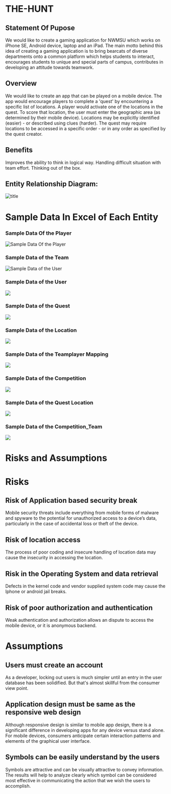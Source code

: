 # THE-HUNT

## Statement Of Pupose

We would like to create a gaming application for NWMSU which works on iPhone SE, Android device, laptop and an iPad. The main motto behind this idea of creating a gaming application is to bring bearcats of diverse departments onto a common platform which helps students to interact, encourages students to unique and special parts of campus, contributes in developing an attitude towards teamwork.

## Overview

We would like to create an app that can be played on a mobile device. The app would encourage players to complete a 'quest' by encountering a specific list of locations. A player would activate one of the locations in the quest. To score that location, the user must enter the geographic area (as determined by their mobile device). Locations may be explicitly identified (easier) - or described using clues (harder). The quest may require locations to be accessed in a specific order - or in any order as specified by the quest creator.

## Benefits
Improves the ability to think in logical way.
Handling difficult situation with team effort.
Thinking out of the box.

## Entity Relationship Diagram:
![title](https://github.com/Dixith1196/THE-HUNT/blob/master/ER%20Diagram.png?raw=true)

# Sample Data In Excel of Each Entity
### Sample Data Of the Player
![Sample Data Of the Player](https://lh3.googleusercontent.com/GPyYeVyruZ69-vpg4aw7w6Qe2m0XobY4NOtJMVkUUdcN6Oezi1TF93MEycEiQCV8T_cbMAS9dbsZo93qkZlPD2VLn6bnWkY6N6IItO-10lyGpIk_9768FwM-yzhUb9LVfQuu74uCZiv33N2_KgE07eULjc21EpzdICtq9mbNOpkjPRXySmBT5hVdGkLGXWGxRX4ZfyT59ZZ1QzMmSTgNJBM6U9kqlvH09NfOTjIc5dr8BAppIESYYk7d5msWoWK0PcvinlHu2ebVilk5h8vrlXWKP2kGNECB_wRhYB1ZbjvhxOqmReUX36tDtl5xTznwvcHkjKPV3o4KNUoxFo0m6Z1b0YpOqjANRyw0ztLSGkE0KRxiD0mGMm0ukeS3ZKxYD-3_b5fypBwehcAxuR50wIxmOFlJZohP9JZxgdSwzE9U7v9lYHI9K39-28GgUE74IE8JWluZDOBRC0NG_ClETQum3cZ92ya4WCyW70QTBsFjSKVM-ozOWznK1w5rchmyaC32UWubX-TRKLCvVYaIR1Zve7aO_13YvYbyq16ftuemAorqrWjeLnGHEjVndK41SDOa7PioKjk6oRT0t2MGbT3iUBR5wNM5QklyqwzDM976LnqtfIxuFwOYv4dFsbHuFp07RmOG75xUg4iQVKG6qywuEHRsGBxM9qdGNGcfic2IcP7HOexL9Pz8BY6SJA=w1169-h657-no?authuser=1)

### Sample Data of the Team
![Sample Data of the User](https://lh3.googleusercontent.com/_W-uekJY9Kg3ocnloMzRXjsvDEsayYHFGOETRrXkT846mri9vuM0Y0bP4lFeL6J8pcRCxpEt1ybW3D6DaAiawzipt9-0XXjKzbf0Km8LX2U5rXJck6kdnXEqT_SA87AtCB1TfalMdyg_WYzmat_HMICvdL6YxYr2rZ_OYj4iANPArt37KDyCFjigswYiiWKFxQcVrgEtMB6esNIYKJoikomGEptqEmOdxrt0_gpXJxoAgk_BbY7sA8gul_kZP6YNIvizzRbA9sGy-cqDY6o0GfEWJh5gRtAXKNNVGH29LqU0j3ZAsAUpByt5_qJh_kLnbLZwnE-l1i5j6d_ZGQK1xHKSaPyJRr9kL-9mlA97nb-aWsoo-OOVPq2zrYXgvlPOejdY6EqGLQmppfvSYzxzpgZk5NxfiYL49aDntFa-rOaX9pf5rA-K1ZWaVyLLz_r9cZdsFTf7JJmmMP4bLcheAX3PzP8tSv93MNXg2l_Mp9Z2K3sy_POEvgk0YRsQ9qGcLeA1RApjSY-U9zBD6U_Pzp-GSARPbf7w0323N6_-WlT0ZXipPNaUo_y3fCPMPMw-LMQsenhEnd0yceeyor7UY1bBMylEBN_k_TQAC-ceFUqXul8HyJQNCMSblbetVYgYIet_j9dSyMUK43dI_i5qFWPxYY2S3mUw6pUFKl_OJcVW8xCgbPIfOetypGsuZA=w1169-h657-no?authuser=1 )

### Sample Data of the User
![](https://lh3.googleusercontent.com/zrQ4ts2QWuSGKNy3R4VhCV26lNY56ywlQBsdx1ZhSA1KYZSnIrS9mRsb3L_FqJ58oI-NIBskgTf3MLOOiVmEqW4kQeFj3WOGYTFeGLIQkcT-MD4fVRGdJoCAt-I_u10VVQiFKZG9S02G-8ujB8mMZ8KB1tU3M7dTIoxK9r0iDyys2Ot6MCZk5Fvn8lKytZ828kWW-t07UBJSY9II0V1iSo8dpef9QO5uElxX4irJmAV94Oa6tXPrmahwdz4cjEWhlh27URoMRD1kBTo84Zrinbbq1LQBFlvu_cdXMRZrlQPaDvyPYFjib0EmEK52lHTDNueQDR-fvaW2Gc8Nc1fDmu12Up9UtU5W5Sce6db59wEgvi_8VGRuEnOt9tdTKKh1gJTJa8wX10FRPryYGOcRm-uGeCv7Ws-t33er3ZRhgcxF_TtxVHY5_VnTI8mWNf_3Qeo4wrIuFX_cCfqw66xwH6jNe4L5xqawxKc4p_mtbIf8sjab6jXiaXpLbt77KGe7d8wKiNKv5DmA_Rmbxs7BUVSJs1JYiVmgk8eDyk2_BkDwrDJpwxuTQs6s2vd_JQaPdKR6hQEBJ291ikRk-hfenuN7VhfKxp4f2B_ImG7TsrpPuZCjGY6LynwEATXrRqBJKKDilKeeOu2QncdKVk2gV04gw6wtCvUReS9v4-RdIhn87zcTQPd4rwh-CW9IKA=w1169-h657-no?authuser=1)

### Sample Data of the Quest
![](https://lh3.googleusercontent.com/-8KoxxuPXrKB0PYw5Rvo6yffNuFU1FRB7ogdJ7sYUMpdi_oEqFcq9rc16_wC03yoZdLI4P7cTnNHAXyGnB2TNEmhgWdtw8Mc3IPLKeOHa-IkSQoWJZu-09td68O3BCDYjjw7U1gDaVbg1ejax6v5NUoOBWN_L1cU1al0lHsrjEhycPVAhTJbfq5YKXZn4owAnbq_J1-i8vTR2MX1vCWLPCRwi4trKXRsMivcGSd9pcvEwZWLC49jLc-ac1SVGjaTzmdIjyWHgSmDFJ86SAe-CsUlVVuK1ZVsXgYOsaXYeS3reOVLayxl-LaytflRvvF9d8KKlhbhcMagpNJIEzwwX8KrxsfWpSk4EVPz0Pi6ff5vAiKVEAeFf9lKTXGgiGahu4erNKf2hs3qq_OzKh_k0yTzr_cvBhuursi5tPfg3JZE4N6WKd6YqY3LThv5oFxvlRlTNlDN4h-G6P_LF6WGX3LRThjzpGtOKbVIiIBJEM9PB8Bj4mC0luhf1pJB_OcCn61fm1CXEuQdfGueN3nbKRE6zIpF2_QYXj7zjlMS6W7Yuebepove_eGgPDny6RH-IZ98FMCRpL9ajF0hjBfKtJDhuTRw1L6xO1dweTU1lukcgiXYaoVBU5UFfDXUTHnMMKg5bXVR8nY4RUdBshb9tu7p6xxoBNktPIBCCxe1itPzxOJoWgbOZaIBkRfNDQ=w1169-h657-no?authuser=1)

### Sample Data of the Location
![](https://lh3.googleusercontent.com/Lwpr82YUkn7vMbjjnZAjW5_dW4iFgB0WXjPHNaHEWY34iZ3ZVOynGgIpQoCaBt8w5_ty91AJ7n1TH2GdJOryJ5T-A7A-HXJzeuFFtqIBk55yH1JYYczDQJlILvX886xO8mzTH0DpRJEHAxhGvU-Y9Pn1_35fFSZ7IxfO4mnyd-34IDVz6nryzFr-W9fFl3QDrqMHD81kJ8pD0Q69zPWUmgH36p2SBLC3WVLs4dk1zXrqi274ViNr-_2cGUpqnKENkhbfZK9jKjGZXkCFYjj6pcy4SfmhNPlMplWHKy6KGXjL2kTlq59EX_qcFysky5m1jbH-8WrzBlMj3Kv2xWFyjtfqK7CR1St17ygsFIqumnXz2VW4mH0Hw5yacumR24Dc8-SK7bbGiYXOxixGNUAC_RcN20QvcaoIrEPtBvxgI8U8r7F7xavLMMXK4DTsYN3eaymvdOn1Fmf8dfvInpJ48i6oUf0QiOQhYsi5DviZ3QsUZXHXVmKvhVrxZc3h8ZYvpqGUsE0rIbkWtRevCEZk1H2uykZ2RsrDNN4XvXX4Mf6DlLNITfE-C-nHZNADl3sHDCDroyxCjQGl4r9DMN0bAPwIez1JHt2FrkjKGpL6-GQLRo-aazDEaXvqLRVoCU2grA5XzUiJCTpAOerHOCjZXwgZ8AnUbAD3Sy42UnNfvoztDGDaPr3gqtQyPenfog=w1169-h657-no?authuser=1)

### Sample Data of the Teamplayer Mapping
![](https://lh3.googleusercontent.com/rtqntpex_43wsx4qFO9XkwxEU0ID8R_Pnx5-Z3VEV8abv1QJ5U4hHYBsFUTSyQf7gqp3X3A37YFGeOSQ76WrtDhV89OAiDlLiZld5_8LCNqFdr7QUIyKMGsR4EjlfQyT-c7rP0-YglAm8hwYKbGiQr-wQRSd9uDxyjx-a0SfvcztPHqA_cQlXrr6NWElLhJQwxNSil-_UO_Epk62QTA6asdtyenHc_MJhR_VNcJmqXzydRQuWpCGI_l_Au7z5QaWCESmxQbuKi6cyEylUb5YxlMm5pNnlfQkonVO8AVUk6K_pDNVGWtTJT6mY4wArRAZ6QN3_F4VGC1o691GLTvxL4rg2Tc-QlkDWqayRoTxmqWF2nK04QTIdzg8ZG0hqBCFEOdJazARLCI3Mp-bOb57PpRahwso9NIJvykYgdhUrRBL3xXRM2oJoHdsTG4ePQtf7jXvj71v_hQZUf26F-eiVYEFzdBocaGEEdkjn4WQ7-bCnvHCmkf-vck5dlthfqPgqSk-A1rWhuF5YmcsRSt5sJFq7iK0d2HC6gMFdtwgop3fVE7yQXagKRkcA9lAgqogslylwM1czhQ3bISmywRoKN90Q54immHVnH9ayz_srdknyLuwg6cq_CgXrClnXE7UvC-fp0UEEDKcJ2W0MQ7YlCcH_UP1Jrdgbm0oudNPcH0a0bPZ-fK6KLOqd4efCA=w1169-h657-no?authuser=1)

### Sample Data of the Competition
![](https://lh3.googleusercontent.com/Paoj8em6Ob7ovSOPCrKIlFN2txJ7kBhObTcA2xBTUR_U2LuAiayoWqqyR4MmQ_LglcV6IhE3arnnW6lQ0g_QHg2noNxcO7Zc0DDcAktuCpZuvmcjvCBLMmm9-p9Y6oUAuMgnaUo5aO-iEwYVMTjG66unDl7-t2wLkGE2gLQOHt97WZE61Dwcbd4ajU8FlaiOjoO-pxYQAkfTAWNB36Ln4HuBnxeeMpZiqGt1oMRjetwcx7k9DxTQSB-2d9NHVpjNxF3REsDF5IUSrHaC8Ixkp03S-pOk77mcmFMUM_TqbwD_0VnvjqDXi17ASSmjPcnRH6hg5RJHCU5Acc71fyTy3XAoIkFDNmek24bMU8tcL25bnDCknUwW1znlG8pU8VWxssNlfff_PW00qqkqiwqVeNMIG4a0RG4G6iQYr8yT4r9QQQcqa70nc6TOuR9pN8VNlanoOkZqsPL4zTOOZTL3Cz4VKR8QRu8nrAJ9chuR5M0WA4T2dDz3DveW2IL5JOZVSvCJrjkIQYHAIdiXdRPH6EOto8Xsh3uc5IwOOtu3nwujkYAK4o5Psyri20WzgAMVwlHa25maR4cazjalcWfeySRDBmDLavn56_FaWI4n_l2ZkEzEOXeXw1JrRJhfG1PN4af89SIEbAGAPQq-oW5HqzS2yt_s5PKQ5ZT6aYO7iRa7HJq00eD9YEhYvPel0A=w1169-h657-no?authuser=1)

### Sample Data of the Quest Location
![](https://lh3.googleusercontent.com/Qy-NmcVsjGULbIWkV3sO0K0ifCFn7c6Nh8VfUNaGUBfuVbl0tGvVcXwTd-umjJHfbh9QPZvEUkpE8wqhzE2dNiwXOfj2nMkdTT8yqjOrW2EV1T1qmQuMOoEVSScX_hGFulIKZ9FetV_wvah9pXinyagfvwQkhWcTvZWaDuQo8kV3xVEKvkkROb3ahRFJ2AocILokKFJXvIHpwm4AEkSqSnNCowlkcSjAx9xSVP3iT0VQZ2lhwo8xsV7-mFj0sjSV2LK-aMfFPajOfki2dIjHfrLBnrMYRXMQMnYw8G814_Wcqs23SSjyoxR3RMj67UwGm9_OuK7k1IS4F3hIcYCQrxgJaAmvHcz6aYvK5AfWXhUX3WCIhwsFuFcavZ7W5Di4QRWPLeg1QPb4x8MZf4e6BZqhxAyem8t-m-gZi6uyKTJMJyIoo7NPx3x4GMBjVRgsByN5ibGLg33O8oCVEKbTkQjrNatIygRFuPrDob9Br5tVt0b62CI87tYZFghjhculAZYDvV5-GED2Aw_1txKC2nQ6ncpoI-pW0i-YdI7su1GMhQAG6pSfj-hbee7-Hn2YT0bQfvOwPkZ_3dPkjlQaOFkLMe6L2Wqh9eLhFFRpWs_lU28oH7YxFib_caCZRf07oEb_jMq7pQ_fP2lCqac3Ijoai1YUx2ao6mwg2z2WI4vz_1VTM8ZFuV0C5fXVRA=w1169-h657-no?authuser=1)

### Sample Data of the Competition_Team
![](https://lh3.googleusercontent.com/otg9JxrGAgyemcr9UeviKS-L7NmdTHG5M82LVUXBXa9wRavFgJAxfSfncM8fcKSp1bvXUKvmHIp9gVp5sMoufQbs5Jn5WJxJvVcJPapQGkUc34kpbijM2uwwSpioj516hcAJYmfG4Lo9nODtdqQRFwyryvtNoL8CZfTh9_yGpKsMkLmtHLziLb__eCNMTiK4RXhdOxixzm9jrrILQnjmvZCnVMd4hbXH2h8HBDqAfyYIcheyUT7QI6PiB7BZi2U9GBAOZGJwQamP7GX3jWhYgOFmkAhNXsgx5cT9yo_XN_f3kS_dbRCNTcYrVem182Ee41RtJbcStftEFq_GKj8MoU9lbgW0QQqGeroXVdDNOIbpgZ2w9h_3QJKo1U1YU4TRgoxDYkEGBUSklarN5lP58F8j-Z610DGvMsqKG_Bo7N6g1JnjsDmTngvTLddWFwy-8Bo2D6bJSKY-ajAN0lVGzsK10nRQrnxkBLl4FQ2PHpwxfCvLEJa4G43YhRbpQcprkDZ5W41oXbbWRvBJWIzskTEo6sYMrnGL8fOBNELqvFvpVIQYegUQRLbILZWtEeB7TOJGtvuTdMyrVtM8Bte41eo5v_dUCU77BlGcQ5yWSYXiRIuMZ0OCc5mYk3JKvkvy_X3brgxPEQNLYUCl_MNkUNTWzx7Jyxdak2bQ4SigOpZHuTUrgmTqnajjfFzclQ=w1169-h657-no?authuser=1)


# Risks and Assumptions
# Risks
## Risk of Application based security break
Mobile security threats include everything from mobile forms of malware and spyware to the potential for unauthorized access to a device’s data, particularly in the case of accidental loss or theft of the device.

## Risk of location access
The process of poor coding and insecure handling of location data may cause the insecurity in accessing the location.

## Risk in the Operating System and data retrieval
Defects in the kernel code and vendor supplied system code may cause the Iphone or android jail breaks.

## Risk of poor authorization and authentication
Weak authentication and authorization allows an dispute to access the mobile device, or it is anonymous backend.


# Assumptions
## Users must create an account
As a developer, locking out users is much simpler until an entry in the user database has been solidified. But that's almost skillful from the consumer view point.

## Application design must be same as the responsive web design
Although responsive design is similar to mobile app design, there is a significant difference in developing apps for any device versus stand alone.
For mobile devices, consumers anticipate certain interaction patterns and elements of the graphical user interface.

## Symbols can be easily understand by the users
Symbols are attractive and can be visually attractive to convey information. The results will help to analyze clearly which symbol can be considered most effective in communicating the action that we wish the users to accomplish. 

